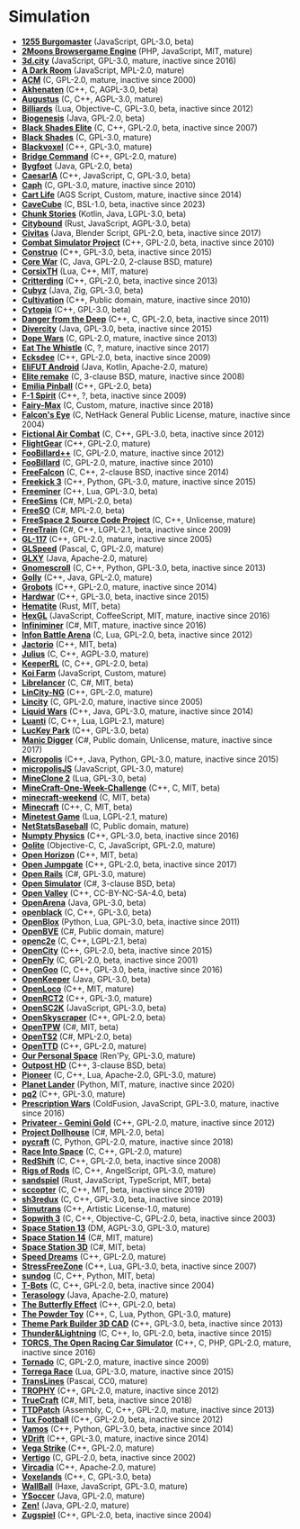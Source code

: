 [comment]: # (autogenerated content, do not edit)
# Simulation

- **[1255 Burgomaster](../1255_burgomaster.md)** (JavaScript, GPL-3.0, beta)
- **[2Moons Browsergame Engine](../2moons_browsergame_engine.md)** (PHP, JavaScript, MIT, mature)
- **[3d.city](../3dcity.md)** (JavaScript, GPL-3.0, mature, inactive since 2016)
- **[A Dark Room](../a_dark_room.md)** (JavaScript, MPL-2.0, mature)
- **[ACM](../acm.md)** (C, GPL-2.0, mature, inactive since 2000)
- **[Akhenaten](../akhenaten.md)** (C++, C, AGPL-3.0, beta)
- **[Augustus](../augustus.md)** (C, C++, AGPL-3.0, mature)
- **[Billiards](../billiards.md)** (Lua, Objective-C, GPL-3.0, beta, inactive since 2012)
- **[Biogenesis](../biogenesis.md)** (Java, GPL-2.0, beta)
- **[Black Shades Elite](../black_shades_elite.md)** (C, C++, GPL-2.0, beta, inactive since 2007)
- **[Black Shades](../black_shades.md)** (C, GPL-3.0, mature)
- **[Blackvoxel](../blackvoxel.md)** (C++, GPL-3.0, mature)
- **[Bridge Command](../bridge_command.md)** (C++, GPL-2.0, mature)
- **[Bygfoot](../bygfoot.md)** (Java, GPL-2.0, beta)
- **[CaesarIA](../caesaria.md)** (C++, JavaScript, C, GPL-3.0, beta)
- **[Caph](../caph.md)** (C, GPL-3.0, mature, inactive since 2010)
- **[Cart Life](../cart_life.md)** (AGS Script, Custom, mature, inactive since 2014)
- **[CaveCube](../cavecube.md)** (C, BSL-1.0, beta, inactive since 2023)
- **[Chunk Stories](../chunk_stories.md)** (Kotlin, Java, LGPL-3.0, beta)
- **[Citybound](../citybound.md)** (Rust, JavaScript, AGPL-3.0, beta)
- **[Civitas](../civitas.md)** (Java, Blender Script, GPL-2.0, beta, inactive since 2017)
- **[Combat Simulator Project](../combat_simulator_project.md)** (C++, GPL-2.0, beta, inactive since 2010)
- **[Construo](../construo.md)** (C++, GPL-3.0, beta, inactive since 2015)
- **[Core War](../core_war.md)** (C, Java, GPL-2.0, 2-clause BSD, mature)
- **[CorsixTH](../corsixth.md)** (Lua, C++, MIT, mature)
- **[Critterding](../critterding.md)** (C++, GPL-2.0, beta, inactive since 2013)
- **[Cubyz](../cubyz.md)** (Java, Zig, GPL-3.0, beta)
- **[Cultivation](../cultivation.md)** (C++, Public domain, mature, inactive since 2010)
- **[Cytopia](../cytopia.md)** (C++, GPL-3.0, beta)
- **[Danger from the Deep](../danger_from_the_deep.md)** (C++, C, GPL-2.0, beta, inactive since 2011)
- **[Divercity](../divercity.md)** (Java, GPL-3.0, beta, inactive since 2015)
- **[Dope Wars](../dope_wars.md)** (C, GPL-2.0, mature, inactive since 2013)
- **[Eat The Whistle](../eat_the_whistle.md)** (C, ?, mature, inactive since 2017)
- **[Ecksdee](../ecksdee.md)** (C++, GPL-2.0, beta, inactive since 2009)
- **[EliFUT Android](../elifut_android.md)** (Java, Kotlin, Apache-2.0, mature)
- **[Elite remake](../elite_remake.md)** (C, 3-clause BSD, mature, inactive since 2008)
- **[Emilia Pinball](../emilia_pinball.md)** (C++, GPL-2.0, beta)
- **[F-1 Spirit](../f-1_spirit.md)** (C++, ?, beta, inactive since 2009)
- **[Fairy-Max](../fairy-max.md)** (C, Custom, mature, inactive since 2018)
- **[Falcon's Eye](../falcons_eye.md)** (C, NetHack General Public License, mature, inactive since 2004)
- **[Fictional Air Combat](../fictional_air_combat.md)** (C, C++, GPL-3.0, beta, inactive since 2012)
- **[FlightGear](../flightgear.md)** (C++, GPL-2.0, mature)
- **[FooBillard++](../foobillard++.md)** (C, GPL-2.0, mature, inactive since 2012)
- **[FooBillard](../foobillard.md)** (C, GPL-2.0, mature, inactive since 2010)
- **[FreeFalcon](../freefalcon.md)** (C, C++, 2-clause BSD, inactive since 2014)
- **[Freekick 3](../freekick_3.md)** (C++, Python, GPL-3.0, mature, inactive since 2015)
- **[Freeminer](../freeminer.md)** (C++, Lua, GPL-3.0, beta)
- **[FreeSims](../freesims.md)** (C#, MPL-2.0, beta)
- **[FreeSO](../freeso.md)** (C#, MPL-2.0, beta)
- **[FreeSpace 2 Source Code Project](../freespace_2_source_code_project.md)** (C, C++, Unlicense, mature)
- **[FreeTrain](../freetrain.md)** (C#, C++, LGPL-2.1, beta, inactive since 2009)
- **[GL-117](../gl-117.md)** (C++, GPL-2.0, mature, inactive since 2005)
- **[GLSpeed](../glspeed.md)** (Pascal, C, GPL-2.0, mature)
- **[GLXY](../glxy.md)** (Java, Apache-2.0, mature)
- **[Gnomescroll](../gnomescroll.md)** (C, C++, Python, GPL-3.0, beta, inactive since 2013)
- **[Golly](../golly.md)** (C++, Java, GPL-2.0, mature)
- **[Grobots](../grobots.md)** (C++, GPL-2.0, mature, inactive since 2014)
- **[Hardwar](../hardwar.md)** (C++, GPL-3.0, beta, inactive since 2015)
- **[Hematite](../hematite.md)** (Rust, MIT, beta)
- **[HexGL](../hexgl.md)** (JavaScript, CoffeeScript, MIT, mature, inactive since 2016)
- **[Infiniminer](../infiniminer.md)** (C#, MIT, mature, inactive since 2016)
- **[Infon Battle Arena](../infon_battle_arena.md)** (C, Lua, GPL-2.0, beta, inactive since 2012)
- **[Jactorio](../jactorio.md)** (C++, MIT, beta)
- **[Julius](../julius.md)** (C, C++, AGPL-3.0, mature)
- **[KeeperRL](../keeperrl.md)** (C, C++, GPL-2.0, beta)
- **[Koi Farm](../koi_farm.md)** (JavaScript, Custom, mature)
- **[Librelancer](../librelancer.md)** (C, C#, MIT, beta)
- **[LinCity-NG](../lincity-ng.md)** (C++, GPL-2.0, mature)
- **[Lincity](../lincity.md)** (C, GPL-2.0, mature, inactive since 2005)
- **[Liquid Wars](../liquid_wars.md)** (C++, Java, GPL-3.0, mature, inactive since 2014)
- **[Luanti](../luanti.md)** (C, C++, Lua, LGPL-2.1, mature)
- **[LucKey Park](../luckey_park.md)** (C++, GPL-3.0, beta)
- **[Manic Digger](../manic_digger.md)** (C#, Public domain, Unlicense, mature, inactive since 2017)
- **[Micropolis](../micropolis.md)** (C++, Java, Python, GPL-3.0, mature, inactive since 2015)
- **[micropolisJS](../micropolisjs.md)** (JavaScript, GPL-3.0, mature)
- **[MineClone 2](../mineclone_2.md)** (Lua, GPL-3.0, beta)
- **[MineCraft-One-Week-Challenge](../minecraft-one-week-challenge.md)** (C++, C, MIT, beta)
- **[minecraft-weekend](../minecraft-weekend.md)** (C, MIT, beta)
- **[Minecraft](../minecraft.md)** (C++, C, MIT, beta)
- **[Minetest Game](../minetest_game.md)** (Lua, LGPL-2.1, mature)
- **[NetStatsBaseball](../netstatsbaseball.md)** (C, Public domain, mature)
- **[Numpty Physics](../numpty_physics.md)** (C++, GPL-3.0, beta, inactive since 2016)
- **[Oolite](../oolite.md)** (Objective-C, C, JavaScript, GPL-2.0, mature)
- **[Open Horizon](../open_horizon.md)** (C++, MIT, beta)
- **[Open Jumpgate](../open_jumpgate.md)** (C++, GPL-2.0, beta, inactive since 2017)
- **[Open Rails](../open_rails.md)** (C#, GPL-3.0, mature)
- **[Open Simulator](../open_simulator.md)** (C#, 3-clause BSD, beta)
- **[Open Valley](../open_valley.md)** (C++, CC-BY-NC-SA-4.0, beta)
- **[OpenArena](../openarena.md)** (Java, GPL-3.0, beta)
- **[openblack](../openblack.md)** (C, C++, GPL-3.0, beta)
- **[OpenBlox](../openblox.md)** (Python, Lua, GPL-3.0, beta, inactive since 2011)
- **[OpenBVE](../openbve.md)** (C#, Public domain, mature)
- **[openc2e](../openc2e.md)** (C, C++, LGPL-2.1, beta)
- **[OpenCity](../opencity.md)** (C++, GPL-2.0, beta, inactive since 2015)
- **[OpenFly](../openfly.md)** (C, GPL-2.0, beta, inactive since 2001)
- **[OpenGoo](../opengoo.md)** (C, C++, GPL-3.0, beta, inactive since 2016)
- **[OpenKeeper](../openkeeper.md)** (Java, GPL-3.0, beta)
- **[OpenLoco](../openloco.md)** (C++, MIT, mature)
- **[OpenRCT2](../openrct2.md)** (C++, GPL-3.0, mature)
- **[OpenSC2K](../opensc2k.md)** (JavaScript, GPL-3.0, beta)
- **[OpenSkyscraper](../openskyscraper.md)** (C++, GPL-2.0, beta)
- **[OpenTPW](../opentpw.md)** (C#, MIT, beta)
- **[OpenTS2](../opents2.md)** (C#, MPL-2.0, beta)
- **[OpenTTD](../openttd.md)** (C++, GPL-2.0, mature)
- **[Our Personal Space](../our_personal_space.md)** (Ren'Py, GPL-3.0, mature)
- **[Outpost HD](../outpost_hd.md)** (C++, 3-clause BSD, beta)
- **[Pioneer](../pioneer.md)** (C, C++, Lua, Apache-2.0, GPL-3.0, mature)
- **[Planet Lander](../planet_lander.md)** (Python, MIT, mature, inactive since 2020)
- **[pq2](../pq2.md)** (C++, GPL-3.0, mature)
- **[Prescription Wars](../prescription_wars.md)** (ColdFusion, JavaScript, GPL-3.0, mature, inactive since 2016)
- **[Privateer - Gemini Gold](../privateer-gemini_gold.md)** (C++, GPL-2.0, mature, inactive since 2012)
- **[Project Dollhouse](../project_dollhouse.md)** (C#, MPL-2.0, beta)
- **[pycraft](../pycraft.md)** (C, Python, GPL-2.0, mature, inactive since 2018)
- **[Race Into Space](../race_into_space.md)** (C, C++, GPL-2.0, mature)
- **[RedShift](../redshift.md)** (C, C++, GPL-2.0, beta, inactive since 2008)
- **[Rigs of Rods](../rigs_of_rods.md)** (C, C++, AngelScript, GPL-3.0, mature)
- **[sandspiel](../sandspiel.md)** (Rust, JavaScript, TypeScript, MIT, beta)
- **[sccopter](../sccopter.md)** (C, C++, MIT, beta, inactive since 2019)
- **[sh3redux](../sh3redux.md)** (C, C++, GPL-3.0, beta, inactive since 2019)
- **[Simutrans](../simutrans.md)** (C++, Artistic License-1.0, mature)
- **[Sopwith 3](../sopwith_3.md)** (C, C++, Objective-C, GPL-2.0, beta, inactive since 2003)
- **[Space Station 13](../space_station_13.md)** (DM, AGPL-3.0, GPL-3.0, mature)
- **[Space Station 14](../space_station_14.md)** (C#, MIT, mature)
- **[Space Station 3D](../space_station_3d.md)** (C#, MIT, beta)
- **[Speed Dreams](../speed_dreams.md)** (C++, GPL-2.0, mature)
- **[StressFreeZone](../stressfreezone.md)** (C++, Lua, GPL-3.0, beta, inactive since 2007)
- **[sundog](../sundog.md)** (C, C++, Python, MIT, beta)
- **[T-Bots](../t-bots.md)** (C, C++, GPL-2.0, beta, inactive since 2004)
- **[Terasology](../terasology.md)** (Java, Apache-2.0, mature)
- **[The Butterfly Effect](../the_butterfly_effect.md)** (C++, GPL-2.0, beta)
- **[The Powder Toy](../the_powder_toy.md)** (C++, C, Lua, Python, GPL-3.0, mature)
- **[Theme Park Builder 3D CAD](../theme_park_builder_3d_cad.md)** (C++, GPL-3.0, beta, inactive since 2013)
- **[Thunder&Lightning](../thunderlightning.md)** (C, C++, Io, GPL-2.0, beta, inactive since 2015)
- **[TORCS, The Open Racing Car Simulator](../torcs_the_open_racing_car_simulator.md)** (C++, C, PHP, GPL-2.0, mature, inactive since 2016)
- **[Tornado](../tornado.md)** (C, GPL-2.0, mature, inactive since 2009)
- **[Torrega Race](../torrega_race.md)** (Lua, GPL-3.0, mature, inactive since 2015)
- **[TransLines](../translines.md)** (Pascal, CC0, mature)
- **[TROPHY](../trophy.md)** (C++, GPL-2.0, mature, inactive since 2012)
- **[TrueCraft](../truecraft.md)** (C#, MIT, beta, inactive since 2018)
- **[TTDPatch](../ttdpatch.md)** (Assembly, C, C++, GPL-2.0, mature, inactive since 2013)
- **[Tux Football](../tux_football.md)** (C++, GPL-2.0, beta, inactive since 2012)
- **[Vamos](../vamos.md)** (C++, Python, GPL-3.0, beta, inactive since 2014)
- **[VDrift](../vdrift.md)** (C++, GPL-3.0, mature, inactive since 2014)
- **[Vega Strike](../vega_strike.md)** (C++, GPL-2.0, mature)
- **[Vertigo](../vertigo.md)** (C, GPL-2.0, beta, inactive since 2002)
- **[Vircadia](../vircadia.md)** (C++, Apache-2.0, mature)
- **[Voxelands](../voxelands.md)** (C++, C, GPL-3.0, beta)
- **[WallBall](../wallball.md)** (Haxe, JavaScript, GPL-3.0, mature)
- **[YSoccer](../ysoccer.md)** (Java, GPL-2.0, mature)
- **[Zen!](../zen.md)** (Java, GPL-2.0, mature)
- **[Zugspiel](../zugspiel.md)** (C++, GPL-2.0, beta, inactive since 2004)